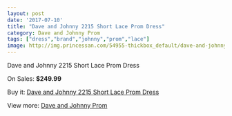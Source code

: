 ```yaml
---
layout: post
date: '2017-07-10'
title: "Dave and Johnny 2215 Short Lace Prom Dress"
category: Dave and Johnny Prom
tags: ["dress","brand","johnny","prom","lace"]
image: http://img.princessan.com/54955-thickbox_default/dave-and-johnny-2215-short-lace-prom-dress.jpg
---
```

Dave and Johnny 2215 Short Lace Prom Dress

On Sales: **$249.99**
<a href="https://www.princessan.com/en/dave-and-johnny-prom/24714-dave-and-johnny-2215-short-lace-prom-dress.html"><amp-img layout="responsive" width="600" height="600" src="//img.princessan.com/54955-thickbox_default/dave-and-johnny-2215-short-lace-prom-dress.jpg" alt="Dave and Johnny 2215 Short Lace Prom Dress 0" /></a>
<a href="https://www.princessan.com/en/dave-and-johnny-prom/24714-dave-and-johnny-2215-short-lace-prom-dress.html"><amp-img layout="responsive" width="600" height="600" src="//img.princessan.com/54956-thickbox_default/dave-and-johnny-2215-short-lace-prom-dress.jpg" alt="Dave and Johnny 2215 Short Lace Prom Dress 1" /></a>

Buy it: [Dave and Johnny 2215 Short Lace Prom Dress](https://www.princessan.com/en/dave-and-johnny-prom/24714-dave-and-johnny-2215-short-lace-prom-dress.html "Dave and Johnny 2215 Short Lace Prom Dress")

View more: [Dave and Johnny Prom](https://www.princessan.com/en/181-dave-and-johnny-prom "Dave and Johnny Prom")